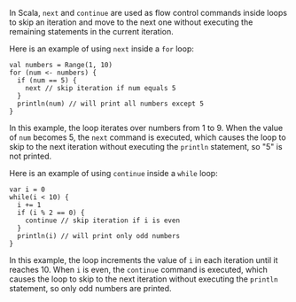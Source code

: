 In Scala, `next` and `continue` are used as flow control commands inside loops to skip an iteration and move to the next one without executing the remaining statements in the current iteration. 

Here is an example of using `next` inside a `for` loop:

```
val numbers = Range(1, 10)
for (num <- numbers) {
  if (num == 5) {
    next // skip iteration if num equals 5
  }
  println(num) // will print all numbers except 5
}
```

In this example, the loop iterates over numbers from 1 to 9. When the value of `num` becomes 5, the `next` command is executed, which causes the loop to skip to the next iteration without executing the `println` statement, so "5" is not printed.

Here is an example of using `continue` inside a `while` loop:

```
var i = 0
while(i < 10) {
  i += 1
  if (i % 2 == 0) {
    continue // skip iteration if i is even
  }
  println(i) // will print only odd numbers
}
```

In this example, the loop increments the value of `i` in each iteration until it reaches 10. When `i` is even, the `continue` command is executed, which causes the loop to skip to the next iteration without executing the `println` statement, so only odd numbers are printed.